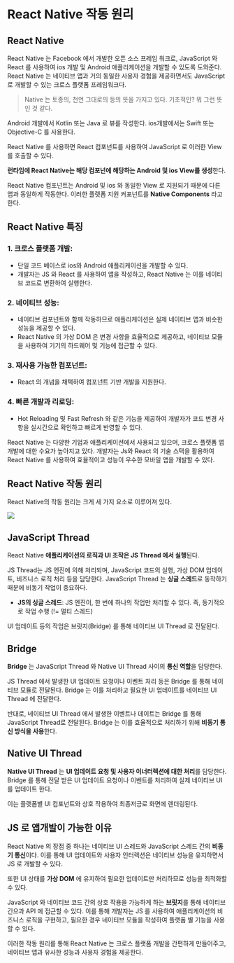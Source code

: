 React Native 작동 원리
===

React Native
---
React Native 는 Facebook 에서 개발한 오픈 소스 프레임 워크로, JavaScript 와 React 를 사용하여 ios 개발 및 Android 애플리케이션을 개발할 수 있도록 도와준다. React Native 는 네이티브 앱과 거의 동일한 사용자 경험을 제공하면서도 JavaScript 로 개발할 수 있는 크로스 플랫폼 프레임워크다.

> Native 는 토종의, 천연 그대로의 등의 뜻을 가지고 있다.
> 기초적인? 뭐 그런 뜻인 것 같다.

Android 개발에서 Kotlin 또는 Java 로 뷰를 작성한다. ios개발에서는 Swift 또는 Objective-C 를 사용한다.

React Native 를 사용하면 React 컴포넌트를 사용하여 JavaScript 로 이러한 View 를 호출할 수 있다.

**런타임에 React Native는 해당 컴포넌에 해당하는 Android 및 ios View를 생성**한다.

React Native 컴포넌트는 Android 및 ios 와 동일한 View 로 지원되기 때문에 다른 앱과 동일하게 작동한다. 이러한 플랫폼 지원 커포넌트를 **Native Components** 라고 한다.

## React Native 특징

### 1. 크로스 플랫폼 개발:
- 단일 코드 베이스로 ios와 Android 애플리케이션을 개발할 수 있다.
- 개발자는 JS 와 React 를 사용하여 앱을 작성하고, React Native 는 이를 네이티브 코드로 변환하여 실행한다.

### 2. 네이티브 성능:
- 네이티브 컴포넌트와 함께 작동하므로 애플리케이션은 실제 네이티브 앱과 비슷한 성능을 제공할 수 있다.
- React Native 의 가상 DOM 은 변경 사항을 효율적으로 제공하고, 네이티브 모듈을 사용하여 기기의 하드웨어 및 기능에 접근할 수 있다.

### 3. 재사용 가능한 컴포넌트:
- React 의 개념을 채택하여 컴포넌트 기반 개발을 지원한다.

### 4. 빠른 개발과 리로딩:
- Hot Reloading 및 Fast Refresh 와 같은 기능을 제공하여 개발자가 코드 변경 사항을 실시간으로 확인하고 빠르게 반영할 수 있다.

React Native 는 다양한 기업과 애플리케이션에서 사용되고 있으며, 크로스 플랫폼 앱 개발에 대한 수요가 높아지고 있다. 개발자는 Js와 React 의 기술 스택을 활용하여 React Native 를 사용하여 효율적이고 성능이 우수한 모바일 앱을 개발할 수 있다.

## React Native 작동 원리 
React Native의 작동 원리는 크게 세 가지 요소로 이루어져 있다.

![](https://velog.velcdn.com/images/ajm0718/post/ca46cb05-cc18-4dfd-96e8-3b16eeb2ff40/image.png)

## JavaScript Thread
React Native **애플리케이션의 로직과 UI 조작은 JS Thread 에서 실행**된다.

JS Thread는 JS 엔진에 의해 처리되며, JavaScript 코드의 실행, 가상 DOM 업데이트, 비즈니스 로직 처리 등을 담당한다. JavaScript Thread 는 **싱글 스레드**로 동작하기 때문에 비동기 작업이 중요하다. 

+ **JS의 싱글 스레드**: JS 엔진이, 한 번에 하나의 작업만 처리할 수 있다. 즉, 동기적으로 작업 수행 (!= 멀티 스레드)

UI 업데이트 등의 작업은 브릿지(Bridge) 를 통해 네이티브 UI Thread 로 전달된다.

## Bridge
**Bridge** 는 JavaScript Thread 와 Native UI Thread 사이의 **통신 역할**을 담당한다.

JS Thread 에서 발생한 UI 업데이트 요청이나 이벤트 처리 등은 Bridge 를 통해 네이티브 모듈로 전달된다. Bridge 는 이를 처리하고 필요한 UI 업데이트를 네이티브 UI Thread 에 전달한다. 

반대로, 네이티브 UI Thread 에서 발생한 이벤트나 데이트는 Bridge 를 통해 JavaScript Thread로 전달된다. Bridge 는 이를 효율적으로 처리하기 위해 **비동기 통신 방식을 사용**한다.

## Native UI Thread
**Native UI Thread** 는 **UI 업데이트 요청 및 사용자 이너터렉션에 대한 처리**를 담당한다. Bridge 를 통해 전달 받은 UI 업데이트 요청이나 이벤트를 처리하여 실제 네이티브 UI 를 업데이트 한다. 

이는 플랫폼별 UI 컴포넌트와 상호 작용하여 최종저긍로 화면에 렌더링된다.

## JS 로 앱개발이 가능한 이유
React Native 의 장점 중 하나는 네이티브 UI 스레드와 JavaScript 스레드 간의 **비동기 통신**이다. 이를 통해 UI 업데이트와 사용자 인터렉션은 네이티브 성능을 유지하면서 JS 로 개발할 수 있다.

또한 UI 상태를 **가상 DOM** 에 유지하여 필요한 업데이트만 처리하므로 성능을 최적화할 수 있다.

 JavaScript 와 네이티브 코드 간의 상호 작용을 가능하게 하는 **브릿지**를 통해 네이티브 긴으과 API 에 접근할 수 있다. 이를 통해 개발자는 JS 를 사용하여 애플리케이션의 비즈니스 로직을 구현하고, 필요한 경우 네이티브 모듈을 작성하여 플랫폼 별 기능을 사용할 수 있다.

 이러한 작동 원리를 통해 React Native 는 크로스 플랫폼 개발을 간편하게 만들어주고, 네이티브 앱과 유사한 성능과 사용자 경험을 제공한다.